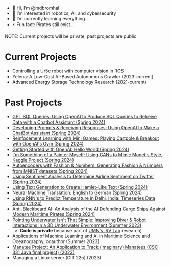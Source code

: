 - 👋 Hi, I’m @mdbromhal
- 👀 I’m interested in robotics, AI, and cybersecurity
- 🌱 I’m currently learning everything...
- ⚡ Fun fact: Pirates still exist...

NOTE: Current projects will be private, past projects are public

<!---
mdbromhal/mdbromhal is a ✨ special ✨ repository because its `README.md` (this file) appears on your GitHub profile.
You can click the Preview link to take a look at your changes.
--->
# Current Projects 
- Controlling a Ur5e robot with computer vision in ROS
- Yelena: A Low-Cost AI-Based Autonomous Crawler (2023-current)
- Advanced Energy Storage Technology Research (2021-current)
  

# Past Projects
- [GPT SQL Queries: Using OpenAI to Produce SQL Queries to Retreive Data with a Chatbot Assistant (Spring 2024)](https://github.com/mdbromhal/GPT_SQL_Query.git)
- [Developing Prompts & Receiving Responses: Using OpenAI to Make a ChatBot Assistant (Spring 2024)](https://github.com/mdbromhal/GPT_Assistant.git)
- [Reinfocement Learning with Mini Games: Playing Cartpole & Breakout with OpenAI's Gym (Spring 2024)](https://github.com/mdbromhal/Reinforcement_Learning-Mini_Games.git)
- [Getting Started with OpenAI: Hello World (Spring 2024)](https://github.com/mdbromhal/OpenAI_HelloWorld.git)
- [I'm Something of a Painter Myself: Using GANs to Mimic Monet's Style, Kaggle Project (Spring 2024)](https://github.com/mdbromhal/Monet_GAN.git)
- [Autoencoders with Fashion & Numbers: Generating Fashion & Numbers from MNIST datasets (Spring 2024)](https://github.com/mdbromhal/Autoencoders_FashionNumbers.git)
- [Using Sentiment Analysis to Determine Airline Sentiment on Twitter (Spring 2024)](https://github.com/mdbromhal/TwitterSentiment)
- [Using Text Generation to Create Hamlet-Like Text (Spring 2024)](https://github.com/mdbromhal/TextGeneration_Hamlet.git)
- [Neural Machine Translation: English to German (Spring 2024)](https://github.com/mdbromhal/NeuralMachineTranslation_German.git)
- [Using RNN's to Predict Temperature in Delhi, India: Timeseries Data (Spring 2024)](https://github.com/mdbromhal/TimeSeriesRNN_DelhiTemp.git)
- [Anti-Blackbeard AI: An Analysis of the AI Defending Cargo Ships Against Modern Maritime Pirates (Spring 2024)](https://github.com/mdbromhal/Anti-Blackbeard_AI.git)
- [Pointing Underwater Isn't That Simple: Improving Diver & Robot Interactions in a 3D Underwater Environment (Summer 2023)](https://github.com/mdbromhal/Pointing_Underwater.git)
  - **Code is private** because part of [UMN's IRV Lab](https://irvlab.cs.umn.edu/) research)
- Applications of Machine Learning and AI in Maritime Science and Oceanography, coauthor (Summer 2023)
- [Manatee Project: An Application to Track (imaginary) Manatees (CSC 331 Java final project) (2023)](https://github.com/mdbromhal/ManateeProject.git)
- Managing a Linux server (CIT 225) (2023)
  
